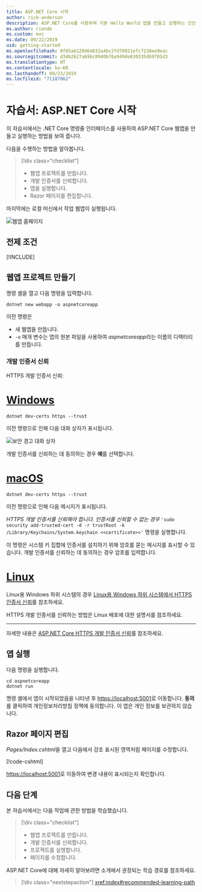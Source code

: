 ```yaml
---
title: ASP.NET Core 시작
author: rick-anderson
description: ASP.NET Core를 사용하여 기본 Hello World 앱을 만들고 실행하는 간단한 자습서입니다.
ms.author: riande
ms.custom: mvc
ms.date: 09/22/2019
uid: getting-started
ms.openlocfilehash: 0f05ab120d64832a4bc2fd70921efc7238ee9eac
ms.sourcegitcommit: d34b2627a69bc8940b76a949de830335db9701d3
ms.translationtype: HT
ms.contentlocale: ko-KR
ms.lasthandoff: 09/23/2019
ms.locfileid: "71187062"
---
```

# <a name="tutorial-get-started-with-aspnet-core"></a>자습서: ASP.NET Core 시작

이 자습서에서는 .NET Core 명령줄 인터페이스를 사용하여 ASP.NET Core 웹앱을 만들고 실행하는 방법을 보여 줍니다.

다음을 수행하는 방법을 알아봅니다.

> [!div class="checklist"]
> * 웹앱 프로젝트를 만듭니다.
> * 개발 인증서를 신뢰합니다.
> * 앱을 실행합니다.
> * Razor 페이지를 편집합니다.

마지막에는 로컬 머신에서 작업 웹앱이 실행됩니다.

![웹앱 홈페이지](_static/home-page.png)

## <a name="prerequisites"></a>전제 조건

[!INCLUDE[](~/includes/3.0-SDK.md)]

## <a name="create-a-web-app-project"></a>웹앱 프로젝트 만들기

명령 셸을 열고 다음 명령을 입력합니다.

```dotnetcli
dotnet new webapp -o aspnetcoreapp
```

이전 명령은

* 새 웹앱을 만듭니다.  
* `-o` 매개 변수는 앱의 원본 파일을 사용하여 *aspnetcoreapp*라는 이름의 디렉터리를 만듭니다.

### <a name="trust-the-development-certificate"></a>개발 인증서 신뢰

HTTPS 개발 인증서 신뢰:

# <a name="windowstabwindows"></a>[Windows](#tab/windows)

```dotnetcli
dotnet dev-certs https --trust
```

이전 명령으로 인해 다음 대화 상자가 표시됩니다.

![보안 경고 대화 상자](~/getting-started/_static/cert.png)

개발 인증서를 신뢰하는 데 동의하는 경우 **예**를 선택합니다.

# <a name="macostabmacos"></a>[macOS](#tab/macos)

```dotnetcli
dotnet dev-certs https --trust
```

이전 명령으로 인해 다음 메시지가 표시됩니다.

*HTTPS 개발 인증서를 신뢰해야 합니다. 인증서를 신뢰할 수 없는 경우*  `'sudo security add-trusted-cert -d -r trustRoot -k /Library/Keychains/System.keychain <<certificate>>'` 명령을 실행합니다.

이 명령은 시스템 키 집합에 인증서를 설치하기 위해 암호를 묻는 메시지를 표시할 수 있습니다. 개발 인증서를 신뢰하는 데 동의하는 경우 암호를 입력합니다.

# <a name="linuxtablinux"></a>[Linux](#tab/linux)

Linux용 Windows 하위 시스템의 경우 [Linux용 Windows 하위 시스템에서 HTTPS 인증서 신뢰](xref:security/enforcing-ssl#wsl)를 참조하세요.

HTTPS 개발 인증서를 신뢰하는 방법은 Linux 배포에 대한 설명서를 참조하세요.

---

자세한 내용은 [ASP.NET Core HTTPS 개발 인증서 신뢰](xref:security/enforcing-ssl#trust-the-aspnet-core-https-development-certificate-on-windows-and-macos)를 참조하세요.

## <a name="run-the-app"></a>앱 실행

다음 명령을 실행합니다.

```dotnetcli
cd aspnetcoreapp
dotnet run
```

명령 셸에서 앱이 시작되었음을 나타낸 후 [https://localhost:5001](https://localhost:5001)로 이동합니다. **동의**를 클릭하여 개인정보처리방침 정책에 동의합니다. 이 앱은 개인 정보를 보관하지 않습니다.

## <a name="edit-a-razor-page"></a>Razor 페이지 편집

*Pages/Index.cshtml*을 열고 다음에서 강조 표시된 영역처럼 페이지를 수정합니다.

[!code-cshtml[](sample/index.cshtml?highlight=9)]

[https://localhost:5001](https://localhost:5001)로 이동하여 변경 내용이 표시되는지 확인합니다.

## <a name="next-steps"></a>다음 단계

본 자습서에서는 다음 작업에 관한 방법을 학습했습니다.

> [!div class="checklist"]
> * 웹앱 프로젝트를 만듭니다.
> * 개발 인증서를 신뢰합니다.
> * 프로젝트를 실행합니다.
> * 페이지를 수정합니다.

ASP.NET Core에 대해 자세히 알아보려면 소개에서 권장되는 학습 경로를 참조하세요.

> [!div class="nextstepaction"]
> <xref:index#recommended-learning-path>
